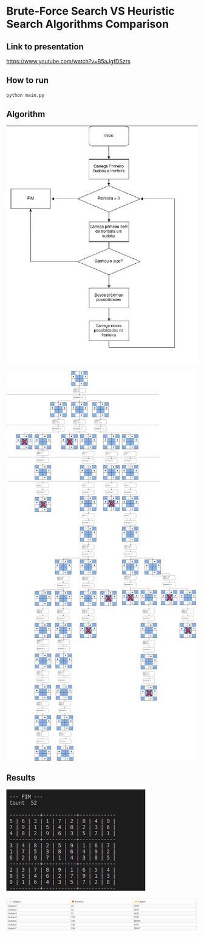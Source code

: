 # Brute-Force Search VS Heuristic Search Algorithms Comparison


## Link to presentation

https://www.youtube.com/watch?v=B5aJgfDSzrs

## How to run

```python
python main.py
```


## Algorithm

![Algorithm](https://github.com/fhgrings/IA-Playground/blob/master/heuristic-search-sudoku/images/flux.png)

![Decisions Tree - Sudoku 4x4](https://github.com/fhgrings/IA-Playground/blob/master/heuristic-search-sudoku/images/Arvore_sudoku-4x4.png)

## Results

![Execution](https://github.com/fhgrings/IA-Playground/blob/master/heuristic-search-sudoku/images/sudoku-result-gif.gif)

![Comparison](https://github.com/fhgrings/IA-Playground/blob/master/heuristic-search-sudoku/images/table.png)
